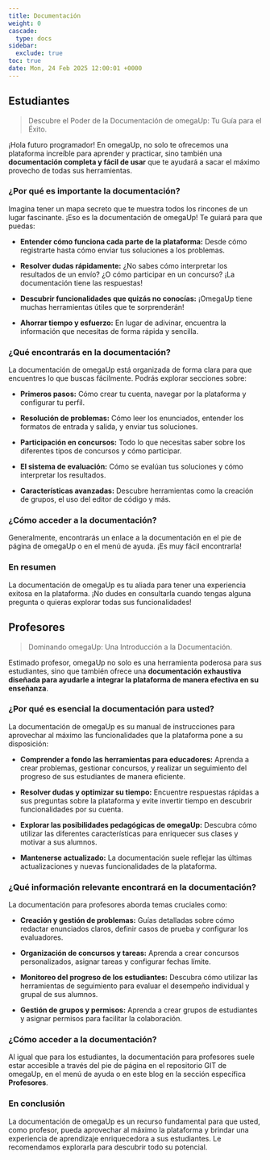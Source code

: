 ```yaml
---
title: Documentación
weight: 0
cascade:
  type: docs
sidebar:
  exclude: true
toc: true
date: Mon, 24 Feb 2025 12:00:01 +0000
---
```


## Estudiantes
> Descubre el Poder de la Documentación de omegaUp: Tu Guía para el Éxito.

¡Hola futuro programador! En omegaUp, no solo te ofrecemos una plataforma increíble para aprender y practicar, sino también una **documentación completa y fácil de usar** que te ayudará a sacar el máximo provecho de todas sus herramientas.

### ¿Por qué es importante la documentación?

Imagina tener un mapa secreto que te muestra todos los rincones de un lugar fascinante. ¡Eso es la documentación de omegaUp! Te guiará para que puedas:

*   **Entender cómo funciona cada parte de la plataforma:** Desde cómo registrarte hasta cómo enviar tus soluciones a los problemas.
    
*   **Resolver dudas rápidamente:** ¿No sabes cómo interpretar los resultados de un envío? ¿O cómo participar en un concurso? ¡La documentación tiene las respuestas!
    
*   **Descubrir funcionalidades que quizás no conocías:** ¡OmegaUp tiene muchas herramientas útiles que te sorprenderán!
    
*   **Ahorrar tiempo y esfuerzo:** En lugar de adivinar, encuentra la información que necesitas de forma rápida y sencilla.
    

### ¿Qué encontrarás en la documentación?

La documentación de omegaUp está organizada de forma clara para que encuentres lo que buscas fácilmente. Podrás explorar secciones sobre:

*   **Primeros pasos:** Cómo crear tu cuenta, navegar por la plataforma y configurar tu perfil.
    
*   **Resolución de problemas:** Cómo leer los enunciados, entender los formatos de entrada y salida, y enviar tus soluciones.
    
*   **Participación en concursos:** Todo lo que necesitas saber sobre los diferentes tipos de concursos y cómo participar.
    
*   **El sistema de evaluación:** Cómo se evalúan tus soluciones y cómo interpretar los resultados.
    
*   **Características avanzadas:** Descubre herramientas como la creación de grupos, el uso del editor de código y más.
    

### ¿Cómo acceder a la documentación?

Generalmente, encontrarás un enlace a la documentación en el pie de página de omegaUp o en el menú de ayuda. ¡Es muy fácil encontrarla!

### En resumen

La documentación de omegaUp es tu aliada para tener una experiencia exitosa en la plataforma. ¡No dudes en consultarla cuando tengas alguna pregunta o quieras explorar todas sus funcionalidades!

## Profesores

> Dominando omegaUp: Una Introducción a la Documentación. 

Estimado profesor, omegaUp no solo es una herramienta poderosa para sus estudiantes, sino que también ofrece una **documentación exhaustiva diseñada para ayudarle a integrar la plataforma de manera efectiva en su enseñanza**.

### ¿Por qué es esencial la documentación para usted?

La documentación de omegaUp es su manual de instrucciones para aprovechar al máximo las funcionalidades que la plataforma pone a su disposición:

*   **Comprender a fondo las herramientas para educadores:** Aprenda a crear problemas, gestionar concursos, y realizar un seguimiento del progreso de sus estudiantes de manera eficiente.
    
*   **Resolver dudas y optimizar su tiempo:** Encuentre respuestas rápidas a sus preguntas sobre la plataforma y evite invertir tiempo en descubrir funcionalidades por su cuenta.
    
*   **Explorar las posibilidades pedagógicas de omegaUp:** Descubra cómo utilizar las diferentes características para enriquecer sus clases y motivar a sus alumnos.
    
*   **Mantenerse actualizado:** La documentación suele reflejar las últimas actualizaciones y nuevas funcionalidades de la plataforma.
    

### ¿Qué información relevante encontrará en la documentación?

La documentación para profesores aborda temas cruciales como:

*   **Creación y gestión de problemas:** Guías detalladas sobre cómo redactar enunciados claros, definir casos de prueba y configurar los evaluadores.
    
*   **Organización de concursos y tareas:** Aprenda a crear concursos personalizados, asignar tareas y configurar fechas límite.
    
*   **Monitoreo del progreso de los estudiantes:** Descubra cómo utilizar las herramientas de seguimiento para evaluar el desempeño individual y grupal de sus alumnos.
    
*   **Gestión de grupos y permisos:** Aprenda a crear grupos de estudiantes y asignar permisos para facilitar la colaboración.
    

### ¿Cómo acceder a la documentación?

Al igual que para los estudiantes, la documentación para profesores suele estar accesible a través del pie de página en el repositorio GIT de omegaUp, en el menú de ayuda o en este blog en la sección específica **Profesores**.

### En conclusión

La documentación de omegaUp es un recurso fundamental para que usted, como profesor, pueda aprovechar al máximo la plataforma y brindar una experiencia de aprendizaje enriquecedora a sus estudiantes. Le recomendamos explorarla para descubrir todo su potencial.
